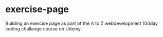 # exercise-page
Building an exercise page as part of the A to Z webdevelopment 100day coding challange course on Udemy.
